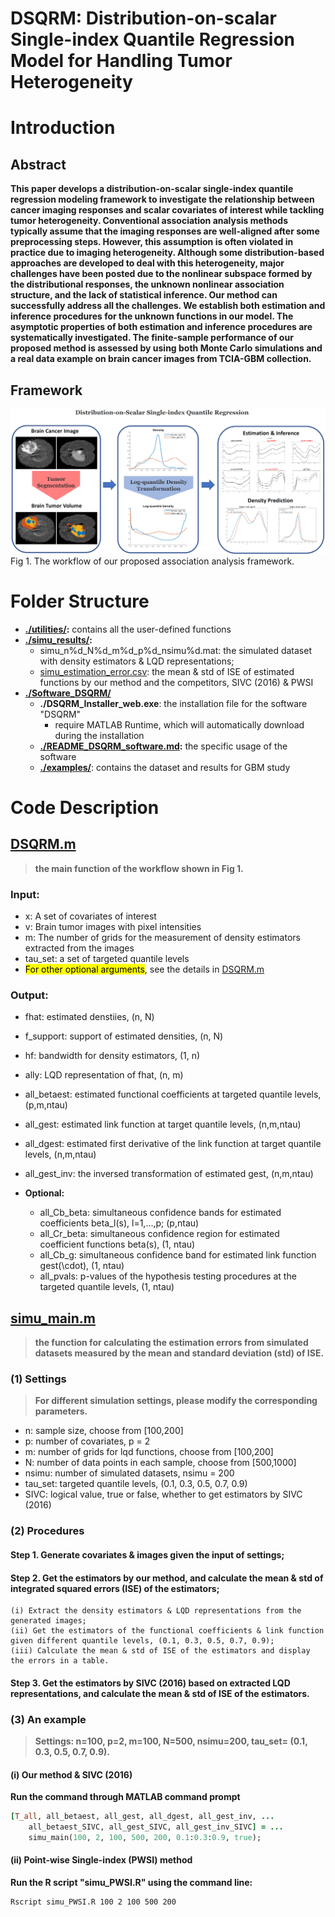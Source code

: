 # DSQRM: Distribution-on-scalar Single-index Quantile Regression Model for Handling Tumor Heterogeneity

# Introduction
## Abstract
**This paper develops a distribution-on-scalar single-index quantile regression modeling framework to investigate the relationship between cancer imaging responses and scalar covariates of interest while tackling tumor heterogeneity. Conventional association analysis methods typically assume that the imaging responses are well-aligned after some preprocessing steps. However, this assumption is often violated in practice due to imaging heterogeneity. Although some distribution-based approaches are developed to deal with this heterogeneity, major challenges have been posted due to the nonlinear subspace formed by the distributional responses, the unknown nonlinear association structure, and the lack of statistical inference. Our method can successfully address all the challenges. We establish both estimation and inference procedures for the unknown functions in our model. The asymptotic properties of both estimation and inference procedures are systematically investigated. The finite-sample performance of our proposed method is assessed by using both Monte Carlo simulations and a real data example on brain cancer images from TCIA-GBM collection.**

## Framework
![Framework](workflow.png)
Fig 1. The workflow of our proposed association analysis framework.

# Folder Structure
- **[./utilities/](./utilities/):** 
	contains all the user-defined functions
- **[./simu_results/](./simu_results/):**
	- simu_n%d_N%d_m%d_p%d_nsimu%d.mat: the simulated dataset with density estimators & LQD representations;
	- [simu_estimation_error.csv](simu_results/simu_estimation_error.csv): the mean & std of ISE of estimated functions by our method and the competitors, SIVC (2016) & PWSI
- **[./Software_DSQRM/](./Software_DSQRM/)**
  - **./DSQRM_Installer_web.exe**: the installation file for the software "DSQRM"
    - require MATLAB Runtime, which will automatically download during the installation 
  - **[./README_DSQRM_software.md](./Software_DSQRM/README_DSQRM_software.md):** the specific usage of the software
  - **[./examples/](./Software_DSQRM/examples/)**: contains the dataset and results for GBM study



# Code Description
## [DSQRM.m](DSQRM.m)
> **the main function of the workflow shown in Fig 1.**
### Input:
- x: A set of covariates of interest
- v: Brain tumor images with pixel intensities
- m: The number of grids for the measurement of density estimators extracted from the images
- tau_set: a set of targeted quantile levels
- <mark>For other optional arguments</mark>, see the details in [DSQRM.m](DSQRM.m)
### Output:
- fhat: estimated denstiies, (n, N)
- f_support: support of estimated densities, (n, N)
- hf: bandwidth for density estimators, (1, n)
- ally: LQD representation of fhat, (n, m)
- all_betaest: estimated functional coefficients at targeted quantile levels, (p,m,ntau)
- all_gest: estimated link function at target quantile levels, (n,m,ntau)
- all_dgest: estimated first derivative of the link function at target quantile levels, (n,m,ntau)
- all_gest_inv: the inversed transformation of estimated gest, (n,m,ntau)

- **Optional:**
	- all_Cb_beta: simultaneous confidence bands for estimated coefficients beta_l(s), l=1,...,p; (p,ntau)
	- all_Cr_beta: simultaneous confidence region for estimated coefficient functions beta(s), (1, ntau)
	- all_Cb_g: simultaneous confidence band for estimated link function gest(\cdot), (1, ntau)
	- all_pvals: p-values of the hypothesis testing procedures at the targeted quantile levels, (1, ntau)


## [simu_main.m](simu_main.m)
> **the function for calculating the estimation errors from simulated datasets measured by the mean and standard deviation (std) of ISE.**
### (1) Settings
> **For different simulation settings, please modify the corresponding parameters.**
- n: sample size, choose from [100,200]
- p: number of covariates, p = 2
- m: number of grids for lqd functions, choose from [100,200]
- N: number of data points in each sample, choose from [500,1000]
- nsimu: number of simulated datasets, nsimu = 200
- tau_set: targeted quantile levels, (0.1, 0.3, 0.5, 0.7, 0.9)
- SIVC: logical value, true or false, whether to get estimators by SIVC (2016)

### (2) Procedures
#### Step 1. Generate covariates & images given the input of settings;
#### Step 2. Get the estimators by our method, and calculate the mean & std of integrated squared errors (ISE) of the estimators; 
	(i) Extract the density estimators & LQD representations from the generated images;
	(ii) Get the estimators of the functional coefficients & link function 
	given different quantile levels, (0.1, 0.3, 0.5, 0.7, 0.9);
	(iii) Calculate the mean & std of ISE of the estimators and display the errors in a table.
#### Step 3. Get the estimators by SIVC (2016) based on extracted LQD representations, and calculate the mean & std of ISE of the estimators.

### (3) An example 
> **Settings: n=100, p=2, m=100, N=500, nsimu=200, tau_set= (0.1, 0.3, 0.5, 0.7, 0.9).**
#### (i) Our method & SIVC (2016)
**Run the command through MATLAB command prompt**
```ruby
[T_all, all_betaest, all_gest, all_dgest, all_gest_inv, ...
	all_betaest_SIVC, all_gest_SIVC, all_gest_inv_SIVC] = ...
	simu_main(100, 2, 100, 500, 200, 0.1:0.3:0.9, true);
```
#### (ii) Point-wise Single-index (PWSI) method
**Run the R script "simu_PWSI.R" using the command line:**
```
Rscript simu_PWSI.R 100 2 100 500 200
```




